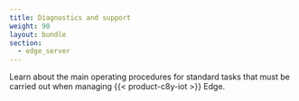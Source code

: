 ```yaml
---
title: Diagnostics and support
weight: 90
layout: bundle
section:
  - edge_server
---
```


Learn about the main operating procedures for standard tasks that must be carried out when managing {{< product-c8y-iot >}} Edge.
